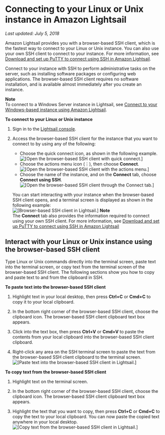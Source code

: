 # Connecting to your Linux or Unix instance in Amazon Lightsail<a name="lightsail-how-to-connect-to-your-instance-virtual-private-server"></a>

 *Last updated: July 5, 2018* 

Amazon Lightsail provides you with a browser\-based SSH client, which is the fastest way to connect to your Linux or Unix instance\. You can also use your own SSH client to connect to your instance\. For more information, see [Download and set up PuTTY to connect using SSH in Amazon Lightsail](lightsail-how-to-set-up-putty-to-connect-using-ssh.md)\.

Connect to your instance with SSH to perform administrative tasks on the server, such as installing software packages or configuring web applications\. The browser\-based SSH client requires no software installation, and is available almost immediately after you create an instance\.

**Note**  
To connect to a Windows Server instance in Lightsail, see [Connect to your Windows\-based instance using Amazon Lightsail](connect-to-your-windows-based-instance-using-amazon-lightsail.md)\.

**To connect to your Linux or Unix instance**

1. Sign in to the [Lightsail console](https://lightsail.aws.amazon.com/)\.

1. Access the browser\-based SSH client for the instance that you want to connect to by using any of the following:
   + Choose the quick connect icon, as shown in the following example\.  
![\[Open the browser-based SSH client with quick connect.\]](https://d9yljz1nd5001.cloudfront.net/en_us/cdafd3c2a6d9edfefee89eda217b0068/images/amazon-lightsail-quick-connect-to-your-instance-button.png)
   + Choose the actions menu icon \(⋮\), then choose **Connect**\.  
![\[Open the browser-based SSH client with the actions menu.\]](https://d9yljz1nd5001.cloudfront.net/en_us/cdafd3c2a6d9edfefee89eda217b0068/images/animated-gif-lightsail-instance-actions-menu-optimized.gif)
   + Choose the name of the instance, and on the **Connect** tab, choose **Connect using SSH**\.  
![\[Open the browser-based SSH client through the Connect tab.\]](https://d9yljz1nd5001.cloudfront.net/en_us/cdafd3c2a6d9edfefee89eda217b0068/images/amazon-lightsail-connect-using-ssh-button.png)

   You can start interacting with your instance when the browser\-based SSH client opens, and a terminal screen is displayed as shown in the following example:  
![\[Browser-based SSH client in Lightsail.\]](https://d9yljz1nd5001.cloudfront.net/en_us/cdafd3c2a6d9edfefee89eda217b0068/images/amazon-lightsail-web-based-ssh-terminal.png)
**Note**  
The **Connect** tab also provides the information required to connect using your own SSH client\. For more information, see [Download and set up PuTTY to connect using SSH in Amazon Lightsail](lightsail-how-to-set-up-putty-to-connect-using-ssh.md)

## Interact with your Linux or Unix instance using the browser\-based SSH client<a name="interact-with-your-instance"></a>

Type Linux or Unix commands directly into the terminal screen, paste text into the terminal screen, or copy text from the terminal screen of the browser\-based SSH client\. The following sections show you how to copy and paste text to and from the clipboard in SSH\.

**To paste text into the browser\-based SSH client**

1. Highlight text in your local desktop, then press **Ctrl\+C** or **Cmd\+C** to copy it to your local clipboard\.

1. In the bottom right corner of the browser\-based SSH client, choose the clipboard icon\. The browser\-based SSH client clipboard text box appears\.

1. Click into the text box, then press **Ctrl\+V** or **Cmd\+V** to paste the contents from your local clipboard into the browser\-based SSH client clipboard\.

1. Right\-click any area on the SSH terminal screen to paste the text from the browser\-based SSH client clipboard to the terminal screen\.  
![\[Paste text into the browser-based SSH client in Lightsail.\]](https://d9yljz1nd5001.cloudfront.net/en_us/cdafd3c2a6d9edfefee89eda217b0068/images/animated-gif-lightsail-paste-into-browser-terminal.gif)

**To copy text from the browser\-based SSH client**

1. Highlight text on the terminal screen\.

1. In the bottom right corner of the browser\-based SSH client, choose the clipboard icon\. The browser\-based SSH client clipboard text box appears\.

1. Highlight the text that you want to copy, then press **Ctrl\+C** or **Cmd\+C** to copy the text to your local clipboard\. You can now paste the copied text anywhere in your local desktop\.  
![\[Copy text from the browser-based SSH client in Lightsail.\]](https://d9yljz1nd5001.cloudfront.net/en_us/cdafd3c2a6d9edfefee89eda217b0068/images/animated-gif-lightsail-copy-from-browser-terminal.gif)